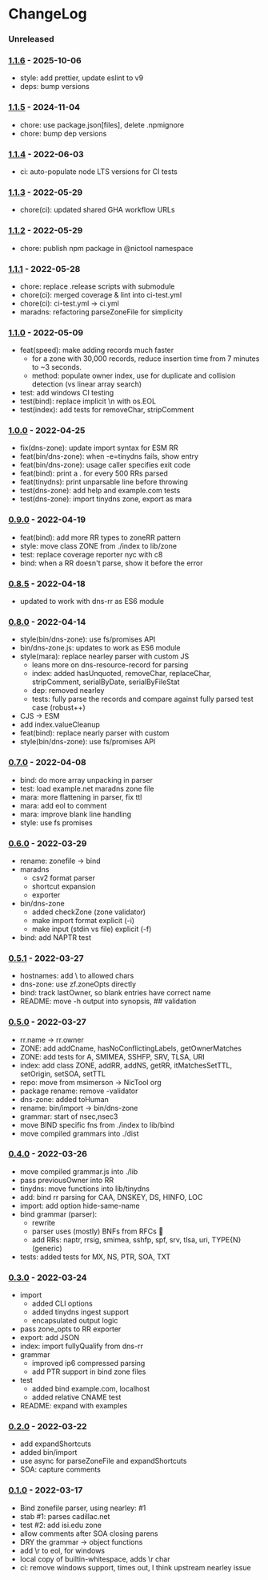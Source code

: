 # ChangeLog

### Unreleased

### [1.1.6] - 2025-10-06

- style: add prettier, update eslint to v9
- deps: bump versions

### [1.1.5] - 2024-11-04

- chore: use package.json[files], delete .npmignore
- chore: bump dep versions

### [1.1.4] - 2022-06-03

- ci: auto-populate node LTS versions for CI tests

### [1.1.3] - 2022-05-29

- chore(ci): updated shared GHA workflow URLs

### [1.1.2] - 2022-05-29

- chore: publish npm package in @nictool namespace

### [1.1.1] - 2022-05-28

- chore: replace .release scripts with submodule
- chore(ci): merged coverage & lint into ci-test.yml
- chore(ci): ci-test.yml -> ci.yml
- maradns: refactoring parseZoneFile for simplicity

### [1.1.0] - 2022-05-09

- feat(speed): make adding records much faster
  - for a zone with 30,000 records, reduce insertion time from 7 minutes to ~3 seconds.
  - method: populate owner index, use for duplicate and collision detection (vs linear array search)
- test: add windows CI testing
- test(bind): replace implicit \n with os.EOL
- test(index): add tests for removeChar, stripComment

### [1.0.0] - 2022-04-25

- fix(dns-zone): update import syntax for ESM RR
- feat(bin/dns-zone): when -e=tinydns fails, show entry
- feat(bin/dns-zone): usage caller specifies exit code
- feat(bind): print a . for every 500 RRs parsed
- feat(tinydns): print unparsable line before throwing
- test(dns-zone): add help and example.com tests
- test(dns-zone): import tinydns zone, export as mara

### [0.9.0] - 2022-04-19

- feat(bind): add more RR types to zoneRR pattern
- style: move class ZONE from ./index to lib/zone
- test: replace coverage reporter nyc with c8
- bind: when a RR doesn't parse, show it before the error

### [0.8.5] - 2022-04-18

- updated to work with dns-rr as ES6 module

### [0.8.0] - 2022-04-14

- style(bin/dns-zone): use fs/promises API
- bin/dns-zone.js: updates to work as ES6 module
- style(mara): replace nearley parser with custom JS
  - leans more on dns-resource-record for parsing
  - index: added hasUnquoted, removeChar, replaceChar, stripComment, serialByDate, serialByFileStat
  - dep: removed nearley
  - tests: fully parse the records and compare against fully parsed test case (robust++)
- CJS -> ESM
- add index.valueCleanup
- feat(bind): replace nearly parser with custom
- style(bin/dns-zone): use fs/promises API

### [0.7.0] - 2022-04-08

- bind: do more array unpacking in parser
- test: load example.net maradns zone file
- mara: more flattening in parser, fix ttl
- mara: add eol to comment
- mara: improve blank line handling
- style: use fs promises

### [0.6.0] - 2022-03-29

- rename: zonefile -> bind
- maradns
  - csv2 format parser
  - shortcut expansion
  - exporter
- bin/dns-zone
  - added checkZone (zone validator)
  - make import format explicit (-i)
  - make input (stdin vs file) explicit (-f)
- bind: add NAPTR test

### [0.5.1] - 2022-03-27

- hostnames: add \ to allowed chars
- dns-zone: use zf.zoneOpts directly
- bind: track lastOwner, so blank entries have correct name
- README: move -h output into synopsis, ## validation

### [0.5.0] - 2022-03-27

- rr.name -> rr.owner
- ZONE: add addCname, hasNoConflictingLabels, getOwnerMatches
- ZONE: add tests for A, SMIMEA, SSHFP, SRV, TLSA, URI
- index: add class ZONE, addRR, addNS, getRR, itMatchesSetTTL, setOrigin, setSOA, setTTL
- repo: move from msimerson -> NicTool org
- package rename: remove -validator
- dns-zone: added toHuman
- rename: bin/import -> bin/dns-zone
- grammar: start of nsec,nsec3
- move BIND specific fns from ./index to lib/bind
- move compiled grammars into ./dist

### [0.4.0] - 2022-03-26

- move compiled grammar.js into ./lib
- pass previousOwner into RR
- tinydns: move functions into lib/tinydns
- add: bind rr parsing for CAA, DNSKEY, DS, HINFO, LOC
- import: add option hide-same-name
- bind grammar (parser):
  - rewrite
  - parser uses (mostly) BNFs from RFCs 🎉
  - add RRs: naptr, rrsig, smimea, sshfp, spf, srv, tlsa, uri, TYPE{N} (generic)
- tests: added tests for MX, NS, PTR, SOA, TXT

### [0.3.0] - 2022-03-24

- import
  - added CLI options
  - added tinydns ingest support
  - encapsulated output logic
- pass zone_opts to RR exporter
- export: add JSON
- index: import fullyQualify from dns-rr
- grammar
  - improved ip6 compressed parsing
  - add PTR support in bind zone files
- test
  - added bind example.com, localhost
  - added relative CNAME test
- README: expand with examples

### [0.2.0] - 2022-03-22

- add expandShortcuts
- added bin/import
- use async for parseZoneFile and expandShortcuts
- SOA: capture comments

### [0.1.0] - 2022-03-17

- Bind zonefile parser, using nearley: #1
- stab #1: parses cadillac.net
- test #2: add isi.edu zone
- allow comments after SOA closing parens
- DRY the grammar -> object functions
- add \r to eol, for windows
- local copy of builtin-whitespace, adds \r char
- ci: remove windows support, times out, I think upstream nearley issue

[0.0.2]: https://github.com/NicTool/dns-zone/releases/tag/0.0.2
[0.1.0]: https://github.com/NicTool/dns-zone/releases/tag/0.1.0
[0.2.0]: https://github.com/NicTool/dns-zone/releases/tag/0.2.0
[0.3.0]: https://github.com/NicTool/dns-zone/releases/tag/0.3.0
[0.4.0]: https://github.com/NicTool/dns-zone/releases/tag/0.4.0
[0.5.0]: https://github.com/NicTool/dns-zone/releases/tag/0.5.0
[0.5.1]: https://github.com/NicTool/dns-zone/releases/tag/0.5.1
[0.6.0]: https://github.com/NicTool/dns-zone/releases/tag/0.6.0
[0.7.0]: https://github.com/NicTool/dns-zone/releases/tag/0.7.0
[0.8.0]: https://github.com/NicTool/dns-zone/releases/tag/0.8.0
[0.8.5]: https://github.com/NicTool/dns-zone/releases/tag/0.8.5
[0.9.0]: https://github.com/NicTool/dns-zone/releases/tag/0.9.0
[1.0.0]: https://github.com/NicTool/dns-zone/releases/tag/1.0.0
[1.1.0]: https://github.com/NicTool/dns-zone/releases/tag/1.1.0
[1.1.1]: https://github.com/NicTool/dns-zone/releases/tag/1.1.1
[1.1.2]: https://github.com/NicTool/dns-zone/releases/tag/1.1.2
[1.1.3]: https://github.com/NicTool/dns-zone/releases/tag/1.1.3
[1.1.4]: https://github.com/NicTool/dns-zone/releases/tag/1.1.4
[1.1.5]: https://github.com/NicTool/dns-zone/releases/tag/1.1.5
[1.1.6]: https://github.com/NicTool/dns-zone/releases/tag/1.1.6
